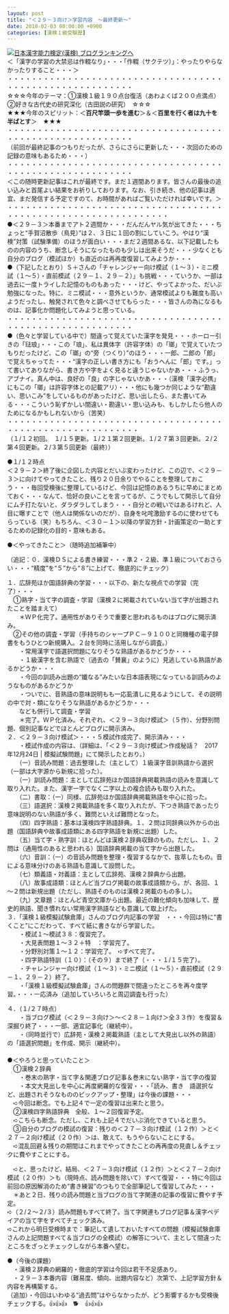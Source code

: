 ```yaml
---
layout: post
title: "＜２９－３向け＞学習内容　～最終更新～"
date: 2018-02-03 00:00:00 +0900
categories: [漢検１級受験歴]
---
```


[![](/syuusyuu9701/assets/images/＜２９－３向け＞学習内容-～最終更新～-br_c_3028_1.gif)](http://blog.with2.net/link.php?1659096:3028 "日本漢字能力検定(漢検) ブログランキングへ")[日本漢字能力検定(漢検) ブログランキングへ](http://blog.with2.net/link.php?1659096:3028)  
＜「漢字の学習の大禁忌は作輟なり」・・・「作輟（サクテツ）」：やったりやらなかったりすること・・・＞  
・・・・・・・・・・・・・・・・・・・・・・・・・・・・・・・・・・・・・・・・・・・・・・・・・・・・・・・・・  
☆☆☆今年のテーマ：①漢検１級１９０点台復活（あわよくば２００点満点）　②好きな古代史の研究深化（古田説の研究）　☆☆☆  
★★★今年のスピリット：＜**百尺竿頭一歩を進む**＞＆＜**百里を行く者は九十を半ばとす**＞　★★★  
・・・・・・・・・・・・・・・・・・・・・・・・・・・・・・・・・・・・・・・・・・・・・・・・・・・・・・・・・  
（前回が最終記事のつもりだったが、さらにさらに更新した・・・次回のための記録の意味もあるため・・・）  
・・・・・・・・・・・・・・・・・・・・・・・・・・・・・・・・・・・・・・・・・・・・・・・・・・・・・・・・・  
＜この随時更新記事はこれが最終です。まだ１週間あります。皆さんの最後の追い込みと首尾よい結果をお祈りしております。なお、引き続き、他の記事は適宜、まだ発信する予定ですのて、お時間があればご覧いただければ幸いです。＞  
・・・・・・・・・・・・・・・・・・・・・・・・・・・・・・・・・・・・・・・・・・・・・・・・・・・・・・・・・・・・・・・  
●＜２９－３＞本番までアト２週間か・・・だんだんヤル気が出てきた・・・ちょっと“手賀沼散歩（鳥見）”は２、３日に１回の割にしていこう。やはり“漢検”対策（試験準備）のほうが面白い・・・まだ２週間あるな、以下記載したものの内容のうち、断念しそうになったものも少しは出来そうだ・・・少なくとも自分のブログ（模試ほか）も直近のは再再度復習してみようか・・・  
●（下記したとおり）Ｓ＋さんの「チャレンジャー向け模試（１～３）・ミニ模試（１～５）・直前模試（２９－１、２９－２）」も挑戦・・・ていうか、一部は過去に一度トライした記憶のものもあった・・・けど、やってよかった、だいぶ勉強になった。特に、ミニ模試・・・意外というか、通常模試よりも難度も高いようだったし、触発されて色々と調べさせてもらった・・・皆さんの為になるものは、記事化か問題化してみようと思っている。  
・・・・・・・・・・・・・・・・・・・・・・・・・・・・・・・・・・・・・・・・・・・・・・・・・・・・・・・・・  
●（色々と学習している中で）間違って覚えていた漢字を発見・・・ホーロー引きの「琺琅」・・・この「琅」、私は異体字（許容字体）の「瑯」で覚えていたつもりだったけど、この「瑯」の“旁（つくり）”のほう・・・一郎、二郎の「郎」で覚えちゃってた・・・“漢字の正しい書き方にも「おうへんに「郎」です。」って書いてありながら、書き方や字をよく見ると違うじゃないかあ・・・ふうっ、アブナイ。真ん中は、良好の「良」の字じゃないかあ・・・（漢検「漢字必携」にもこの「瑯」は許容字体との記載アリ）・・・他にも幾つか同じような“勘違い、思いこみ”をしているものがあったけど、思い出したら、また書いてみる・・・こういう恥ずかしい間違い・勘違い・思い込みも、もしかしたら他人のためになるかもしれないから（苦笑）  
・・・・・・・・・・・・・・・・・・・・・・・・・・・・・・・・・・・・・・・・・・・・・・・・・・・・・・・・・・  
（１/１２初回。　１/１５更新。１/２１第２回更新。１/２７第３回更新。２/２第４回更新。２/３第５回更新（最終））  
  
●１/１２時点  
＜２９－２＞終了後に企図した内容とだいぶ変わったけど、この辺で、＜２９－３＞に向けてやってきたこと、残り２０日余りでやることを整理しておこう・・・毎回受検後に整理しているけど、今回は記憶のあるうちに早めにまとめておく・・・なんて、恰好の良いことを言ってるが、こうでもして開示して自分にムチ打たないと、ダラダラしてしまう・・・自分との戦いではあるけれど、人目に曝すことで（他人は関係ないのだが）、自身を叱咤激励するのに使わせてもらっている（笑）もちろん、＜３０－１＞以降の学習方針・計画策定の一助とするための記録化の目的・意味もある。  
  
●＜やってきたこと＞（随時追加補筆中）  
  
（追記：０．漢検ＤＳによる書き練習・・・準２・２級、準１級についておさらい・・・“精度”を“５”から“８”に上げて、徹底的にチェック）  
  
１．広辞苑ほか国語辞典の学習・・・以下の、新たな視点での学習（完了）・・・  
　①熟字・当て字の調査・学習（漢検２に掲載されていない当て字が出題されたことを踏まえて）  
　　＊ＷＰ化完了。通用性がありそうで重要と思われるものはブログに開示済み。  
　②その他の調査・学習（手持ちのシャープＰＣ－９１００と同機種の電子辞書をもうひとつ新規購入。２台を同時に活用しながら調査。）  
　　・常用漢字で語選択問題になりそうな熟語があるかどうか・・・  
　　・１級漢字を含む熟語で（過去の「賛襄」のように）見逃している熟語があるかどうか・・・　  
　　・今回の訓読み出題の“孅なる”みたいな日本語表現になっている訓読みのようなものがあるかどうか  
　　・ついでに、音熟語の意味説明もも一応虱潰しに見るようにして、その説明の中で対・類になりそうな熟語があるかどうか・・・  
　　なども併行して調査・学習  
　　＊完了。ＷＰ化済み。それぞれ、＜２９－３向け模試＞（５作）、分野別問題、個別記事などでほとんどブログに開示済み。  
２．＜２９－３向け模試＞・・・５模試作成完了、開示済み・・・　  
　　・模試作成の内容は、（詳細は、「＜２９－３向け模試＞作成秘話？　2017年12月24日 | 模擬試験問題」にて開示したとおり。）  
　　（一）音読み問題：過去整理した（主として）１級漢字音訓熟語から選択（一部は大字源から新規に拾った）。  
　　（一）訓読み問題：主として広辞苑ほか国語辞典掲載熟語の読みを意識して取り入れた。また、漢字一字でなく二字以上の複合読みも取り入れた。  
　　（二）書取：（一）同様、広辞苑ほか国語辞典掲載熟語を中心に拾った。  
　　（三）語選択：漢検２掲載熟語を多く取り入れたが、下つき熟語であったり意味説明のない熟語が多く、難問といえば難問となった。  
　　（四）四字熟語：基本は漢検四字熟語辞典。１、２問は同辞典以外からの出題（国語辞典や故事成語類にある四字熟語を新規に出題）した。  
　　（五）当て字・熟字訓：ほとんどは漢検２辞典収録のもの。ただし、１、２問は（通用性のあると思われる）国語辞典掲載の当て字から出題した。  
　　（六）音訓：（一）の音読み問題を整理・復習するなかで、抜萃したもの。音による意味分けのある熟語も意識して設問した。  
　　（七）類義語・対義語：主として広辞苑、漢検２辞典から出題。  
　　（八）故事成語類：ほとんど当ブログ掲載の故事成語類から。が、各回、１～２問は新規出題（ただし、熟語そのものは漢検２掲載のもの多し）。  
　　（九）文章題：ほとんど青空文庫から出題。最近の難化傾向も加味して、歴史的熟語、聞き慣れない常用漢字熟語なども意識して取上げた。  
３．「漢検１級模擬試験倉庫」さんのブログ内記事の学習　・・・今回は特に“書くこと”にこだわって、すべて紙に書きながら学習した。  
　　・模試１～模試３８：復習完了。  
　　・大見表問題１～３２＋特　：学習完了。  
　　・分野別対策１～１２：学習完了。　➪すべて完了。  
　　・四字熟語特訓（１０）：（その９）まで終了（・・・１/１５完了）。  
　　・チャレンジャー向け模試（１～３）・ミニ模試（１～５）・直前模試（２９－１、２９－２）終了。  
　　・「漢検１級模擬試験倉庫」さんの問題群で間違ったところを再々度学習。・・・一応済み（追加していろいろと周辺調査も行った）  
  
４．（１/２７時点）  
　　・当ブログ模試（＜２９－３向け＞～＜２８－１向け＞全３３作）を復習＆深掘り終了・・・一部、適宜記事化（継続中）。　  
　　・（同時並行で）広辞苑・漢検２掲載熟語（主として大見出し以外の熟語）の「語選択問題」を作成、開示（継続中）。  
　　　  
●＜やろうと思っていたこと＞  
　①漢検２辞典  
　　・巻末の熟字・当て字＆関連ブログ記事＆巻末にない熟字・当て字の復習  
　　・本文大見出しを中心に再度網羅的な復習・・・「読み、書き　語選択など、出題されそうなもののピックアップ・整理」は今後の課題・・・  
　➪今回は断念。でも上記４で一定の復習は出来たと思う。  
　②漢検四字熟語辞典　全般、１～２回復習予定。  
　➪こちらも断念。ただし、これも上記４でだいぶ消化できていると思う。  
　③自分のブログの模試の復習：残りの＜２７－３向け模試（１２作）＞と＜２７－２向け模試（２０作）＞は、敢えて、もうやらないことにする。  
　➪混乱回避＆残りの期間はこれまでやってきたことの再再度の見直し＆チェックに費やすことにする。  
  
　➪と、思ったけど、結局、＜２７－３向け模試（１２作）＞と＜２７－２向け模試（２０作）＞も（現時点、読み問題を除いて）すべて復習・・・特に今回は前回の原因解消のため“書き練習”のつもりで全部筆記して復習してみた・・・  
　＊あと２日、残りの読み問題と当ブログの当て字関連の記事の復習に費やす予定。  
➪（２/２～２/３）読み問題もすべて終了。当て字関連もブログ記事＆漢字ペデイアの当て字をすべてチェック済み。  
➪これから明日受検時まで：筆記して遺しておいたすべての問題（模擬試験倉庫さんの上記問題すべて＆当ブログの全模試）の解答について、主として間違ったところをざっとチェックしながら本番へ望む。   
  
●（今後の課題）  
　・漢検２辞典の網羅的・徹底的学習は今回は若干不足感あり。  
　・２９－３本番内容（難易度、傾向、出題内容など）次第で、上記学習方針＆内容を再構築する。  
（追加）・今回はいわゆる“過去問”はやらなかったが、どう影響するかも受検後チェックする。👍👍👍　🐕　👍👍👍